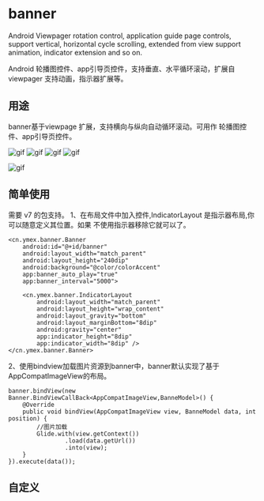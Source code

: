 # banner

Android Viewpager rotation control, application guide page controls, support vertical, horizontal cycle scrolling, extended from view support animation, indicator extension and so on.


Android 轮播图控件、app引导页控件，支持垂直、水平循环滚动，扩展自viewpager 支持动画，指示器扩展等。

## 用途
banner基于viewpage 扩展，支持横向与纵向自动循环滚动。可用作 轮播图控件、app引导页控件。

![gif](https://github.com/ymex/banner/blob/master/art/GIF-g.gif)
![gif](https://github.com/ymex/banner/blob/master/art/GIF-a.gif)
![gif](https://github.com/ymex/banner/blob/master/art/GIF-i.gif)
![gif](https://github.com/ymex/banner/blob/master/art/GIF-d.gif)

![gif](https://github.com/ymex/banner/blob/master/art/GIF-v.gif)

## 简单使用
需要 v7 的包支持。
1、在布局文件中加入控件,IndicatorLayout 是指示器布局,你可以随意定义其位置。如果 不使用指示器移除它就可以了。
```
<cn.ymex.banner.Banner
    android:id="@+id/banner"
    android:layout_width="match_parent"
    android:layout_height="240dip"
    android:background="@color/colorAccent"
    app:banner_auto_play="true"
    app:banner_interval="5000">

    <cn.ymex.banner.IndicatorLayout
        android:layout_width="match_parent"
        android:layout_height="wrap_content"
        android:layout_gravity="bottom"
        android:layout_marginBottom="8dip"
        android:gravity="center"
        app:indicator_height="8dip"
        app:indicator_width="8dip" />
</cn.ymex.banner.Banner>
```

2、使用bindview加载图片资源到banner中，banner默认实现了基于AppCompatImageView的布局。

```
banner.bindView(new Banner.BindViewCallBack<AppCompatImageView,BanneModel>() {
    @Override
    public void bindView(AppCompatImageView view, BanneModel data, int position) {
        //图片加载 
        Glide.with(view.getContext())
                .load(data.getUrl())
                .into(view);
    }
}).execute(data());
```

## 自定义
